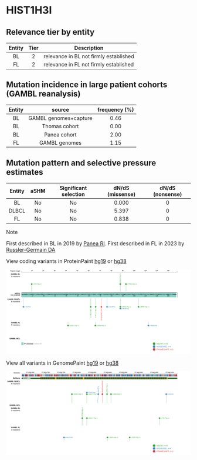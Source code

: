 # HIST1H3I

## Relevance tier by entity

|Entity|Tier|Description                           |
|:------:|:----:|--------------------------------------|
|BL    |2   |relevance in BL not firmly established|
|FL    |2   |relevance in FL not firmly established|

## Mutation incidence in large patient cohorts (GAMBL reanalysis)

|Entity|source               |frequency (%)|
|:------:|:---------------------:|:-------------:|
|BL    |GAMBL genomes+capture|0.46         |
|BL    |Thomas cohort        |0.00         |
|BL    |Panea cohort         |2.00         |
|FL    |GAMBL genomes        |1.15         |

## Mutation pattern and selective pressure estimates

|Entity|aSHM|Significant selection|dN/dS (missense)|dN/dS (nonsense)|
|:------:|:----:|:---------------------:|:----------------:|:----------------:|
|BL    |No  |No                   |0.000           |0               |
|DLBCL |No  |No                   |5.397           |0               |
|FL    |No  |No                   |0.838           |0               |


> [!NOTE]
> First described in BL in 2019 by [Panea RI](https://pubmed.ncbi.nlm.nih.gov/31558468). First described in FL in 2023 by [Russler-Germain DA](https://pubmed.ncbi.nlm.nih.gov/37493986)


View coding variants in ProteinPaint [hg19](https://www.bcgsc.ca/downloads/morinlab/GAMBL/test/genes/HIST1H3I_protein.html)  or [hg38](https://www.bcgsc.ca/downloads/morinlab/GAMBL/test/genes/HIST1H3I_protein_hg38.html)

![image](images/proteinpaint/HIST1H3I_NM_003533.svg)

View all variants in GenomePaint [hg19](https://www.bcgsc.ca/downloads/morinlab/GAMBL/test/genes/HIST1H3I.html)  or [hg38](https://www.bcgsc.ca/downloads/morinlab/GAMBL/test/genes/HIST1H3I_hg38.html)

![image](images/proteinpaint/HIST1H3I.svg)
